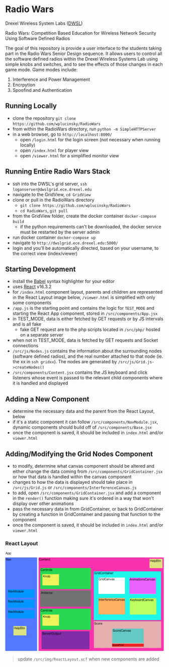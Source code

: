 # Radio Wars
Drexel Wireless System Labs ([DWSL](https://wireless.ece.drexel.edu//)) 

Radio Wars: Competition Based Education for Wireless Network Security Using Software Defined Radios

The goal of this repository is provide a user interface to the students taking part in the Radio Wars Senior Design sequence. It allows users to control all the software defined radios within the Drexel Wireless Systems Lab using simple knobs and switches, and to see the effects of those changes in each game mode. Game modes include:

1) Interference and Power Management
2) Encrpytion
3) Spoofind and Authentication


## Running Locally
- clone the repository `git clone https://github.com/wplucinsky/RadioWars` 
- from within the RadioWars directory, run `python -m SimpleHTTPServer`
- in a web browser, go to `http://localhost:8000/` 
  - open `/login.html` for the login screen (not necessary when running locally)
  - open `/index.html` for player view
  - open `/viewer.html` for a simplified monitor view

## Running Entire Radio Wars Stack
- ssh into the DWSL's grid server, `ssh loganserver@dwslgrid.ece.drexel.edu`
- navigate to the GridView, `cd GridView`
- clone or pull in the RadioWars directory
  - `git clone https://github.com/wplucinsky/RadioWars`
  - `cd RadioWars`, `git pull`
- from the GridView folder, create the docker container `docker-compose build`
  - if the python requirements can't be downloaded, the docker service must be restarted by the server admin
- run docker container `docker-compose up`
- navigate to `http://dwslgrid.ece.drexel.edu:5000/`
- login and you'll be automatically directed, based on your username, to the correct view (index/viewer)

## Starting Development
- install the [Babel](https://babeljs.io/) syntax highlighter for your editor
- uses [React](https://reactjs.org/docs/hello-world.html) v16.3.2
- for `/index.html` component layout, parents and children are represented in the React Layout image below,
`/viewer.html` is simplified with only some components
- `/app.js` is the starting point and contains the logic for `TEST_MODE` and starting the React App component, stored in `/src/components/App.jsx`
- in TEST_MODE, data is either fetched by GET requests or by JS intervals and is all fake
  - fake GET request are to the php scripts located in `/src/php/` hosted on a separate server
- when not in TEST_MODE, data is fetched by GET requests and Socket connections 
- `/src/js/Nodes.js` contains the information about the surrounding nodes (software defined radios), and the real number attached to that node (ie. the xx in `ssh gridxx`). The nodes are generated by `/src/js/Grid.js->createNodes()`
- `/src/components/Content.jsx` contains the JS keyboard and click listeners whose event is passed to the relevant child components where it is handled and displayed

## Adding a New Component
- determine the necessary data and the parent from the React Layout, below
- if it's a static component it can follow `/src/components/NavModule.jsx`, dynamic components should build off of `/src/components/Base.jsx`
- once the component is saved, it should be included in `index.html` and/or `viewer.html`

## Adding/Modifying the Grid Nodes Component
- to modify, determine what canvas component should be altered and either change the data coming from `/src/components/GridContainer.jsx` or how that data is handled within the canvas component
- changes to how the data is displayed should take place in `/src/js/Grid.js` or `/src/components/InterferenceCanvas.js`
- to add, open `/src/components/GridContainer.jsx` and add a component in the `render()` function making sure it's ordered in a way that won't display over other animations
- pass the necessary data in from GridContainer, or back to GridContainer by creating a function in GridContainer and passing that function to the component
- once the component is saved, it should be included in `index.html` and/or `viewer.html`

### React Layout
![ReactLayout](https://github.com/wplucinsky/RadioWars/blob/master/src/img/ReactLayout.png)

> update `/src/img/ReactLayout.xcf` when new components are added
